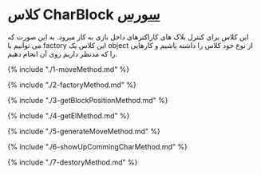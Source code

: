 <h1>
کلاس CharBlock
<a class="ext-link" href="module-classes_Tetris_Charblock.html" >سورس</a>
</h1>
این کلاس برای کنترل بلاک های کاراکترهای داخل بازی به کار میرود. به این صورت که می توانیم با factory این کلاس یک object از نوع خود کلاس را داشته باشیم و کارهایی را که مدنظر داریم روی آن انجام دهیم.

{% include "./1-moveMethod.md" %}

{% include "./2-factoryMethod.md" %}

{% include "./3-getBlockPositionMethod.md" %}

{% include "./4-getElMethod.md" %}

{% include "./5-generateMoveMethod.md" %}

{% include "./6-showUpCommingCharMethod.md" %}

{% include "./7-destoryMethod.md" %}

